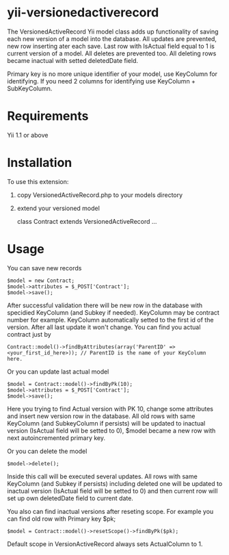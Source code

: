 yii-versionedactiverecord
=========================

The VersionedActiveRecord Yii model class adds up functionality of saving each new version of a model into the database. All updates are prevented, new row inserting ater each save. Last row with IsActual field equal to 1 is current version of a model.
All deletes are prevented too. All deleting rows became inactual with setted deletedDate field.

Primary key is no more unique identifier of your model, use KeyColumn for identifying. If you need 2 columns for identifying use KeyColumn + SubKeyColumn.

Requirements 
=========================

Yii 1.1 or above

Installation
========================= 

To use this extension:

1) copy VersionedActiveRecord.php to your models directory

2) extend your versioned model

	class Contract extends VersionedActiveRecord
	...

Usage
=========================

You can save new records

	$model = new Contract;
	$model->attributes = $_POST['Contract'];
	$model->save();
	
After successful validation there will be new row in the database with specidied KeyColumn (and Subkey if needed). KeyColumn may be contract number for example. KeyColumn automatically setted to the first id of the version. After all last update it won't change. You can find you actual contract just by

	Contract::model()->findByAttributes(array('ParentID' => <your_first_id_here>)); // ParentID is the name of your KeyColumn here.

Or you can update last actual model

	$model = Contract::model()->findByPk(10);
	$model->attributes = $_POST['Contract'];	
	$model->save();
	
Here you trying to find Actual version with PK 10, change some attributes and insert new version row in the database. 
All old rows with same KeyColumn (and SubkeyColumn if persists) will be updated to inactual version (IsActual field will be setted to 0), $model became a new row with next autoincremented primary key.

Or you can delete the model

	$model->delete();
	
Inside this call will be executed several updates. 
All rows with same KeyColumn (and Subkey if persists) including deleted one will be updated to inactual version (IsActual field will be setted to 0) and then current row will set up own deletedDate field to current date.

You also can find inactual versions after reseting scope. For example you can find old row with Primary key $pk;

	$model = Contract::model()->resetScope()->findByPk($pk);
	
Default scope in VersionActiveRecord always sets ActualColumn to 1.
